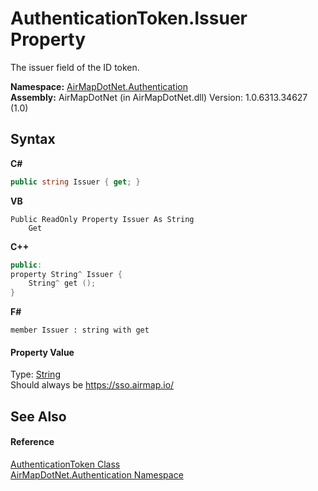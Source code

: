 # AuthenticationToken.Issuer Property 
 

The issuer field of the ID token.

**Namespace:**&nbsp;<a href="acef933e-de19-163e-6ced-ad25d7d780e7">AirMapDotNet.Authentication</a><br />**Assembly:**&nbsp;AirMapDotNet (in AirMapDotNet.dll) Version: 1.0.6313.34627 (1.0)

## Syntax

**C#**<br />
``` C#
public string Issuer { get; }
```

**VB**<br />
``` VB
Public ReadOnly Property Issuer As String
	Get
```

**C++**<br />
``` C++
public:
property String^ Issuer {
	String^ get ();
}
```

**F#**<br />
``` F#
member Issuer : string with get

```


#### Property Value
Type: <a href="http://msdn2.microsoft.com/en-us/library/s1wwdcbf" target="_blank">String</a><br />Should always be https://sso.airmap.io/

## See Also


#### Reference
<a href="15258315-443b-55bc-8fbf-3bec8544fd11">AuthenticationToken Class</a><br /><a href="acef933e-de19-163e-6ced-ad25d7d780e7">AirMapDotNet.Authentication Namespace</a><br />